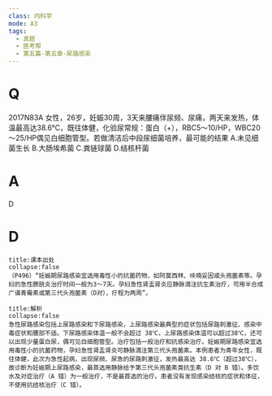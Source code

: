 ```yaml
---
class: 内科学
mode: A3
tags:
  - 真题
  - 医考帮
  - 第五篇-第五章-尿路感染
---
```


# Q
2017N83A 女性，26岁，妊娠30周，3天来腰痛伴尿频、尿痛，两天来发热，体温最高达38.6℃，既往体健，化验尿常规：蛋白（+），RBC5～10/HP，WBC20～25/HP偶见白细胞管型。若做清洁后中段尿细菌培养，最可能的结果
A.未见细菌生长
B.大肠埃希菌
C.粪链球菌
D.结核杆菌

# A
D
# D
```ad-note
title:课本出处
collapse:false
（P496）“妊娠期尿路感染宜选用毒性小的抗菌药物，如阿莫西林、呋喃妥因或头孢菌素等。孕妇的急性膀胱炎治疗时间一般为3～7天。孕妇急性肾盂肾炎应静脉滴注抗生素治疗，可用半合成广谱青霉素或第三代头孢菌素（D对），疗程为两周”。
```

```ad-summary
title:解析
collapse:false
急性尿路感染包括上尿路感染和下尿路感染，上尿路感染最典型的症状包括尿路刺激征、感染中毒症状和腰部不适。下尿路感染体温一般不会超过 38℃，上尿路感染体温可以超过38℃，还可以出现少量蛋白尿，偶可见白细胞管型。治疗包括一般治疗和抗感染治疗。妊娠期尿路感染宜选用毒性小的抗菌药物，孕妇急性肾盂肾炎可静脉滴注第三代头孢菌素。本例患者为青年女性，既往体健，此次为急性起病，出现尿频、尿急的尿路刺激征，发热最高达 38.6℃（超过38℃），故诊断为妊娠期上尿路感染，最首选用静脉给予第三代头孢菌素类抗生素（D 对 B 错）。多饮水及对症治疗（A 错）为一般治疗，不是最首选的治疗。患者没有发现感染结核的症状和体征，不使用抗结核治疗（C 错）。
```

